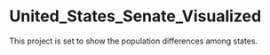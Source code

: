 # United_States_Senate_Visualized

This project is set to show the population differences among states. 
